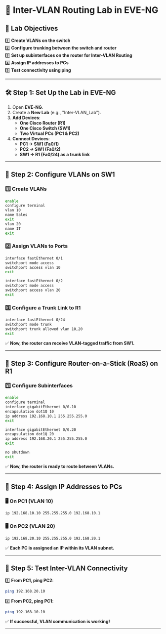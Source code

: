 # 🚀 Inter-VLAN Routing Lab in EVE-NG

## 🔹 Lab Objectives
1️⃣ **Create VLANs on the switch**  
2️⃣ **Configure trunking between the switch and router**  
3️⃣ **Set up subinterfaces on the router for Inter-VLAN Routing**  
4️⃣ **Assign IP addresses to PCs**  
5️⃣ **Test connectivity using ping**

---

## 🛠 Step 1: Set Up the Lab in EVE-NG

1. Open **EVE-NG**.
2. Create a **New Lab** (e.g., "Inter-VLAN_Lab").
3. **Add Devices**:
   - **One Cisco Router (R1)**
   - **One Cisco Switch (SW1)**
   - **Two Virtual PCs (PC1 & PC2)**
4. **Connect Devices**:
   - **PC1 → SW1 (Fa0/1)**
   - **PC2 → SW1 (Fa0/2)**
   - **SW1 → R1 (Fa0/24) as a trunk link**

---

## 🔹 Step 2: Configure VLANs on SW1

### 1️⃣ Create VLANs
```bash
enable
configure terminal
vlan 10
name Sales
exit
vlan 20
name IT
exit
```
### 2️⃣ Assign VLANs to Ports
```bash
interface fastEthernet 0/1
switchport mode access
switchport access vlan 10
exit

interface fastEthernet 0/2
switchport mode access
switchport access vlan 20
exit
```
### 3️⃣ Configure a Trunk Link to R1
```bash
interface fastEthernet 0/24
switchport mode trunk
switchport trunk allowed vlan 10,20
exit
```
✅ **Now, the router can receive VLAN-tagged traffic from SW1.**

---

## 🔹 Step 3: Configure Router-on-a-Stick (RoaS) on R1

### 1️⃣ Configure Subinterfaces
```bash
enable
configure terminal
interface gigabitEthernet 0/0.10
encapsulation dot1Q 10
ip address 192.168.10.1 255.255.255.0
exit

interface gigabitEthernet 0/0.20
encapsulation dot1Q 20
ip address 192.168.20.1 255.255.255.0
exit

no shutdown
exit
```
✅ **Now, the router is ready to route between VLANs.**

---

## 🔹 Step 4: Assign IP Addresses to PCs

### 🖥 **On PC1 (VLAN 10)**
```bash
ip 192.168.10.10 255.255.255.0 192.168.10.1
```
### 🖥 **On PC2 (VLAN 20)**
```bash
ip 192.168.20.10 255.255.255.0 192.168.20.1
```
✅ **Each PC is assigned an IP within its VLAN subnet.**

---

## 🔹 Step 5: Test Inter-VLAN Connectivity

1️⃣ **From PC1, ping PC2**:
```bash
ping 192.168.20.10
```
2️⃣ **From PC2, ping PC1**:
```bash
ping 192.168.10.10
```
✅ **If successful, VLAN communication is working!**

---